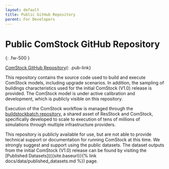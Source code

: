 ```yaml
---
layout: default
title: Public GitHub Repository
parent: For Developers
---
```


# Public ComStock GitHub Repository
{: .fw-500 }

[ComStock GitHub Repository](https://github.com/NREL/ComStock){: .pub-link}

This repository contains the source code used to build and execute ComStock models, including upgrade scenarios. In addition, the sampling of buildings characteristics used for the initial ComStock (V1.0) release is provided. The ComStock model is under active calibration and development, which is publicly visible on this repository.

Execution of the ComStock workflow is managed through the [buildstockbatch repository](https://github.com/NREL/buildstockbatch), a shared asset of ResStock and ComStock, specifically developed to scale to execution of tens of millions of simulations through multiple infrastructure providers.

This repository is publicly available for use, but are not able to provide technical support or documentation for running ComStock at this time. We strongly suggest and support using the public datasets. The dataset outputs from the initial ComStock (V1.0) release can be found by visiting the [Published Datasets]({{site.baseurl}}{% link docs/data/published_datasets.md %}) page.